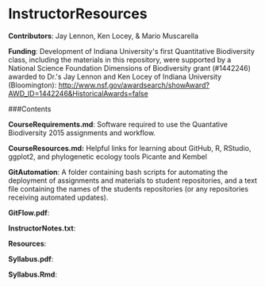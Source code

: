InstructorResources
===================

**Contributors**: Jay Lennon, Ken Locey, & Mario Muscarella

**Funding**: Development of Indiana University's first Quantitative Biodiversity class, including the materials in this repository, were supported by a National Science Foundation Dimensions of Biodiversity grant (#1442246) awarded to Dr.'s Jay Lennon and Ken Locey of Indiana University (Bloomington): http://www.nsf.gov/awardsearch/showAward?AWD_ID=1442246&HistoricalAwards=false

###Contents

**CourseRequirements.md**: Software required to use the Quantative Biodiversity 2015 assignments and workflow.

**CourseResources.md:** Helpful links for learning about GitHub, R, RStudio, ggplot2, and phylogenetic ecology tools Picante and Kembel

**GitAutomation**: A folder containing bash scripts for automating the deployment of assignments and materials to student repositories, and a text file containing the names of the students repositories (or any repositories receiving automated updates).

**GitFlow.pdf**:

**InstructorNotes.txt**:

**Resources**:

**Syllabus.pdf**:

**Syllabus.Rmd**:
